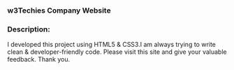 ### w3Techies Company Website

### Description: <br>
I developed this project using HTML5 & CSS3.I am always trying to write clean & developer-friendly code. Please visit this site and give your valuable feedback. Thank you.



